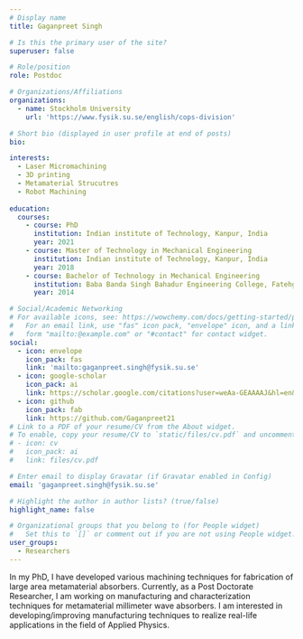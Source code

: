 ```yaml
---
# Display name
title: Gaganpreet Singh

# Is this the primary user of the site?
superuser: false

# Role/position
role: Postdoc

# Organizations/Affiliations
organizations:
  - name: Stockholm University
    url: 'https://www.fysik.su.se/english/cops-division'

# Short bio (displayed in user profile at end of posts)
bio: 

interests:
  - Laser Micromachining 
  - 3D printing 
  - Metamaterial Strucutres
  - Robot Machining 
  
education:
  courses:
    - course: PhD 
      institution: Indian institute of Technology, Kanpur, India 
      year: 2021
    - course: Master of Technology in Mechanical Engineering
      institution: Indian institute of Technology, Kanpur, India 
      year: 2018
    - course: Bachelor of Technology in Mechanical Engineering
      institution: Baba Banda Singh Bahadur Engineering College, Fatehgarh Sahib
      year: 2014

# Social/Academic Networking
# For available icons, see: https://wowchemy.com/docs/getting-started/page-builder/#icons
#   For an email link, use "fas" icon pack, "envelope" icon, and a link in the
#   form "mailto:@example.com" or "#contact" for contact widget.
social:
  - icon: envelope
    icon_pack: fas
    link: 'mailto:gaganpreet.singh@fysik.su.se'
  - icon: google-scholar
    icon_pack: ai
    link: https://scholar.google.com/citations?user=weAa-GEAAAAJ&hl=en&oi=ao
  - icon: github
    icon_pack: fab
    link: https://github.com/Gaganpreet21
# Link to a PDF of your resume/CV from the About widget.
# To enable, copy your resume/CV to `static/files/cv.pdf` and uncomment the lines below.
# - icon: cv
#   icon_pack: ai
#   link: files/cv.pdf

# Enter email to display Gravatar (if Gravatar enabled in Config)
email: 'gaganpreet.singh@fysik.su.se'

# Highlight the author in author lists? (true/false)
highlight_name: false

# Organizational groups that you belong to (for People widget)
#   Set this to `[]` or comment out if you are not using People widget.
user_groups:
  - Researchers
---
```


In my PhD, I have  developed various machining techniques for fabrication of large area metamaterial absorbers. Currently, as a Post Doctorate Researcher, I am working on manufacturing and characterization techniques for metamaterial millimeter wave absorbers. I am interested in developing/improving manufacturing techniques to realize real-life applications in the field of Applied Physics. 

